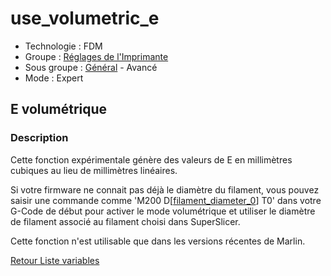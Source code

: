 # use_volumetric_e

* Technologie : FDM
* Groupe : [Réglages de l'Imprimante](../printer_settings/printer_settings.md)
* Sous groupe : [Général](../printer_settings/printer_settings.md#général) - Avancé
* Mode : Expert

## E volumétrique

### Description

Cette fonction expérimentale génère des valeurs de E en millimètres cubiques au lieu de millimètres linéaires.

Si votre firmware ne connait pas déjà le diamètre du filament, vous pouvez saisir une commande comme 'M200 D[[filament_diameter_0](filament_diameter.md)] T0' dans votre G-Code de début pour activer le mode volumétrique et utiliser le diamètre de filament associé au filament choisi dans SuperSlicer.

 Cette fonction n'est utilisable que dans les versions récentes de Marlin.


[Retour Liste variables](variable_list.md)

